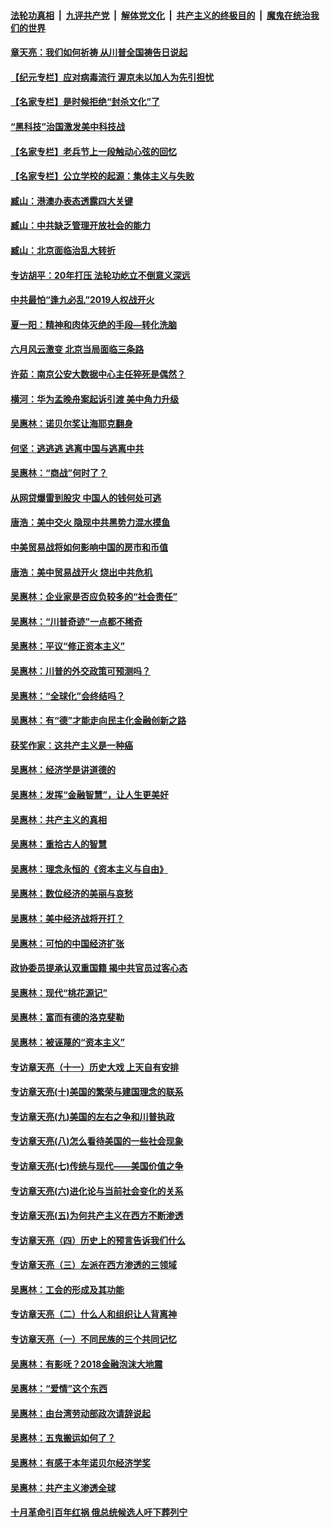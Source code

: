 

####  [法轮功真相](../../../../basic/blob/master/README.md?t=05191531) &nbsp;|&nbsp; [九评共产党](../../../../9ping.md/blob/master/README.md?t=05191531) &nbsp;|&nbsp; [解体党文化](../../../../jtdwh.md/blob/master/README.md?t=05191531)  &nbsp;|&nbsp; [共产主义的终极目的](../../../../gczydzjmd.md/blob/master/README.md?t=05191531) &nbsp;|&nbsp; [魔鬼在统治我们的世界](../../../../mgztzwmdsj.md/blob/master/README.md?t=05191531) 

#### [章天亮：我们如何祈祷 从川普全国祷告日说起](../pages/nsc423/n11944627.md?t=05191531) 

#### [【纪元专栏】应对病毒流行 渥京未以加人为先引担忧](../pages/nsc423/n11875714.md?t=05191531) 

#### [【名家专栏】是时候拒绝“封杀文化”了](../pages/nsc423/n11814093.md?t=05191531) 

#### [“黑科技”治国激发美中科技战](../pages/nsc423/n11638056.md?t=05191531) 

#### [【名家专栏】老兵节上一段触动心弦的回忆](../pages/nsc423/n11646016.md?t=05191531) 

#### [【名家专栏】公立学校的起源：集体主义与失败](../pages/nsc423/n11601833.md?t=05191531) 

#### [臧山：港澳办表态透露四大关键](../pages/nsc423/n11421628.md?t=05191531) 

#### [臧山：中共缺乏管理开放社会的能力](../pages/nsc423/n11407457.md?t=05191531) 

#### [臧山：北京面临治乱大转折](../pages/nsc423/n11406895.md?t=05191531) 

#### [专访胡平：20年打压 法轮功屹立不倒意义深远](../pages/nsc423/n11398800.md?t=05191531) 

#### [中共最怕“逢九必乱”2019人权战开火](../pages/nsc423/n11385248.md?t=05191531) 

#### [夏一阳：精神和肉体灭绝的手段—转化洗脑](../pages/nsc423/n11368250.md?t=05191531) 

#### [六月风云激变 北京当局面临三条路](../pages/nsc423/n11313668.md?t=05191531) 

#### [许茹：南京公安大数据中心主任猝死是偶然？](../pages/nsc423/n11064744.md?t=05191531) 

#### [横河：华为孟晚舟案起诉引渡 美中角力升级](../pages/nsc423/n11027230.md?t=05191531) 

#### [吴惠林：诺贝尔奖让海耶克翻身](../pages/nsc423/n10890049.md?t=05191531) 

#### [何坚：逃逃逃 逃离中国与逃离中共](../pages/nsc423/n10592891.md?t=05191531) 

#### [吴惠林：“商战”何时了？](../pages/nsc423/n10573558.md?t=05191531) 

#### [从网贷爆雷到股灾 中国人的钱何处可逃](../pages/nsc423/n10572800.md?t=05191531) 

#### [唐浩：美中交火 隐现中共黑势力混水摸鱼](../pages/nsc423/n10544040.md?t=05191531) 

#### [中美贸易战将如何影响中国的房市和币值](../pages/nsc423/n10543697.md?t=05191531) 

#### [唐浩：美中贸易战开火 烧出中共危机](../pages/nsc423/n10540126.md?t=05191531) 

#### [吴惠林：企业家是否应负较多的“社会责任”](../pages/nsc423/n10535022.md?t=05191531) 

#### [吴惠林：“川普奇迹”一点都不稀奇](../pages/nsc423/n10512808.md?t=05191531) 

#### [吴惠林：平议“修正资本主义”](../pages/nsc423/n10495724.md?t=05191531) 

#### [吴惠林：川普的外交政策可预测吗？](../pages/nsc423/n10462387.md?t=05191531) 

#### [吴惠林：“全球化”会终结吗？](../pages/nsc423/n10452838.md?t=05191531) 

#### [吴惠林：有“德”才能走向民主化金融创新之路](../pages/nsc423/n10432292.md?t=05191531) 

#### [获奖作家：这共产主义是一种癌](../pages/nsc423/n10431541.md?t=05191531) 

#### [吴惠林：经济学是讲道德的](../pages/nsc423/n10398014.md?t=05191531) 

#### [吴惠林：发挥“金融智慧”，让人生更美好](../pages/nsc423/n10375019.md?t=05191531) 

#### [吴惠林：共产主义的真相](../pages/nsc423/n10351394.md?t=05191531) 

#### [吴惠林：重拾古人的智慧](../pages/nsc423/n10337691.md?t=05191531) 

#### [吴惠林：理念永恒的《资本主义与自由》](../pages/nsc423/n10316274.md?t=05191531) 

#### [吴惠林：数位经济的美丽与哀愁](../pages/nsc423/n10292946.md?t=05191531) 

#### [吴惠林：美中经济战将开打？](../pages/nsc423/n10258825.md?t=05191531) 

#### [吴惠林：可怕的中国经济扩张](../pages/nsc423/n10219147.md?t=05191531) 

#### [政协委员提承认双重国籍 揭中共官员过客心态](../pages/nsc423/n10208809.md?t=05191531) 

#### [吴惠林：现代“桃花源记”](../pages/nsc423/n10185234.md?t=05191531) 

#### [吴惠林：富而有德的洛克斐勒](../pages/nsc423/n10142264.md?t=05191531) 

#### [吴惠林：被诬蔑的“资本主义”](../pages/nsc423/n10124816.md?t=05191531) 

#### [专访章天亮（十一）历史大戏 上天自有安排](../pages/nsc423/n10094905.md?t=05191531) 

#### [专访章天亮(十)美国的繁荣与建国理念的联系](../pages/nsc423/n10094899.md?t=05191531) 

#### [专访章天亮(九)美国的左右之争和川普执政](../pages/nsc423/n10094889.md?t=05191531) 

#### [专访章天亮(八)怎么看待美国的一些社会现象](../pages/nsc423/n10094857.md?t=05191531) 

#### [专访章天亮(七)传统与现代——美国价值之争](../pages/nsc423/n10093140.md?t=05191531) 

#### [专访章天亮(六)进化论与当前社会变化的关系](../pages/nsc423/n10092036.md?t=05191531) 

#### [专访章天亮(五)为何共产主义在西方不断渗透](../pages/nsc423/n10083620.md?t=05191531) 

#### [专访章天亮（四）历史上的预言告诉我们什么](../pages/nsc423/n10083606.md?t=05191531) 

#### [专访章天亮（三）左派在西方渗透的三领域](../pages/nsc423/n10081115.md?t=05191531) 

#### [吴惠林：工会的形成及其功能](../pages/nsc423/n10080633.md?t=05191531) 

#### [专访章天亮（二）什么人和组织让人背离神](../pages/nsc423/n10076637.md?t=05191531) 

#### [专访章天亮（一）不同民族的三个共同记忆](../pages/nsc423/n10074188.md?t=05191531) 

#### [吴惠林：有影呒？2018金融泡沫大地震](../pages/nsc423/n10040534.md?t=05191531) 

#### [吴惠林：“爱情”这个东西](../pages/nsc423/n10019423.md?t=05191531) 

#### [吴惠林：由台湾劳动部政次请辞说起](../pages/nsc423/n9979679.md?t=05191531) 

#### [吴惠林：五鬼搬运如何了？](../pages/nsc423/n9925338.md?t=05191531) 

#### [吴惠林：有感于本年诺贝尔经济学奖](../pages/nsc423/n9871883.md?t=05191531) 

#### [吴惠林：共产主义渗透全球](../pages/nsc423/n9812748.md?t=05191531) 

#### [十月革命引百年红祸 俄总统候选人吁下葬列宁](../pages/nsc423/n9810182.md?t=05191531) 

